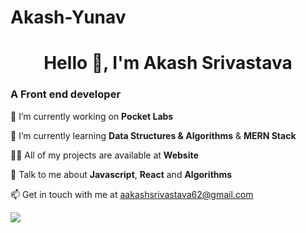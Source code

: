 # Akash-Yunav
<h1 align="center">
    Hello 👋, I'm Akash Srivastava
</h1>

### A Front end developer





🔭 I’m currently working on **Pocket Labs**

🌱 I’m currently learning **Data Structures & Algorithms** & **MERN Stack**

👨‍💻 All of my projects are available at **Website**

💬 Talk to me about **Javascript**, **React** and **Algorithms**

📫 Get in touch with me at [aakashsrivastava62@gmail.com](mailto:aakashsrivastava62@gmail.com?subject=[GitHub]%20Source%20Han%20Sans)

<a href="mailto:aakashsrivastava62@gmail.com?"><img src="https://img.shields.io/badge/gmail-%23DD0031.svg?&style=for-the-badge&logo=gmail&logoColor=white"/></a>
